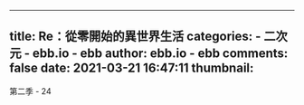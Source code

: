 
---
title: Re：從零開始的異世界生活
categories: 
    - 二次元
    - ebb.io - ebb
author: ebb.io - ebb
comments: false
date: 2021-03-21 16:47:11
thumbnail: 
---

<div>   
第二季 - 24  
</div>
            